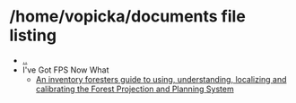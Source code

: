 # /home/vopicka/documents file listing

- [..](/home/vopicka)
- I've Got FPS Now What
  - [An inventory foresters guide to using, understanding, localizing and calibrating the Forest Projection and Planning System](https://github.com/cvopicka/IveGotFPS_InventoryForestersGuide)
